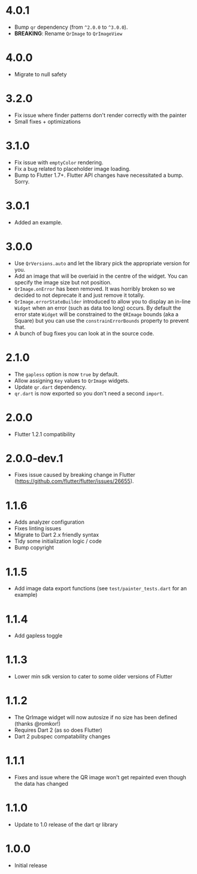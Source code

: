 # 4.0.1 
- Bump `qr` dependency (from `^2.0.0` to `^3.0.0`).
- **BREAKING**: Rename `QrImage` to `QrImageView`

# 4.0.0
- Migrate to null safety

# 3.2.0
- Fix issue where finder patterns don't render correctly with the painter
- Small fixes + optimizations

# 3.1.0
- Fix issue with `emptyColor` rendering.
- Fix a bug related to placeholder image loading.
- Bump to Flutter 1.7+. Flutter API changes have necessitated a bump. Sorry.

# 3.0.1
- Added an example.

# 3.0.0
- Use `QrVersions.auto` and let the library pick the appropriate version for you.
- Add an image that will be overlaid in the centre of the widget. You can specify the image size but not position.
- `QrImage.onError` has been removed. It was horribly broken so we decided to not deprecate it and just remove it totally.
- `QrImage.errorStateBuilder` introduced to allow you to display an in-line `Widget` when an error (such as data too long) occurs. By default the error state `Widget` will be constrained to the `QRImage` bounds (aka a Square) but you can use the `constrainErrorBounds` property to prevent that.
- A bunch of bug fixes you can look at in the source code.

# 2.1.0
- The `gapless` option is now `true` by default.
- Allow assigning `Key` values to `QrImage` widgets.
- Update `qr.dart` dependency.
- `qr.dart` is now exported so you don't need a second `import`.

# 2.0.0
- Flutter 1.2.1 compatibility

# 2.0.0-dev.1
- Fixes issue caused by breaking change in Flutter (https://github.com/flutter/flutter/issues/26655).

# 1.1.6
- Adds analyzer configuration
- Fixes linting issues
- Migrate to Dart 2.x friendly syntax
- Tidy some initialization logic / code
- Bump copyright

# 1.1.5
- Add image data export functions (see `test/painter_tests.dart` for an example)

# 1.1.4
- Add gapless toggle

# 1.1.3
- Lower min sdk version to cater to some older versions of Flutter

# 1.1.2
- The QrImage widget will now autosize if no size has been defined (thanks @romkor!)
- Requires Dart 2 (as so does Flutter)
- Dart 2 pubspec compatability changes

# 1.1.1
- Fixes and issue where the QR image won't get repainted even though the data has changed

# 1.1.0
- Update to 1.0 release of the dart qr library

# 1.0.0
- Initial release
